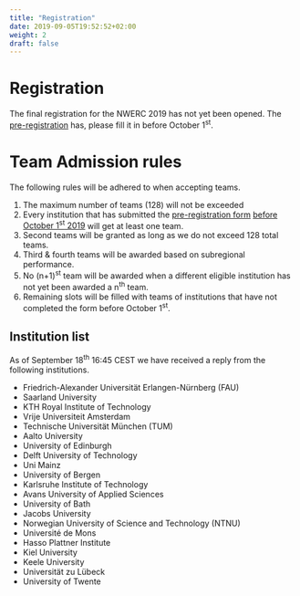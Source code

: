 ```yaml
---
title: "Registration"
date: 2019-09-05T19:52:52+02:00
weight: 2
draft: false
---
```

# Registration
The final registration for the NWERC 2019 has not yet been opened. The [pre-registration](https://docs.google.com/forms/d/18v4z8u3-Y7gkB2J45swAnJHujVSd3I5dgov7WaPYPUk/viewform?edit_requested=true) has, please fill it in before October 1<sup>st</sup>.

# Team Admission rules
The following rules will be adhered to when accepting teams.

1. The maximum number of teams (128) will not be exceeded
2. Every institution that has submitted the [pre-registration form](https://docs.google.com/forms/d/18v4z8u3-Y7gkB2J45swAnJHujVSd3I5dgov7WaPYPUk/viewform?edit_requested=true) <u>before October 1<sup>st</sup> 2019</u> will get at least one team.
3. Second teams will be granted as long as we do not exceed 128 total teams.
4. Third & fourth teams will be awarded based on subregional performance.
5. No (n+1)<sup>st</sup> team will be awarded when a different eligible institution has not yet been awarded a n<sup>th</sup> team.
6. Remaining slots will be filled with teams of institutions that have not completed the form before October 1<sup>st</sup>.

## Institution list

As of September 18<sup>th</sup> 16:45 CEST we have received a reply from the following institutions. <!-- If you have not yet submitted the form, please send us an email at TODO EMAIL, AFTER Oct 1st 2019 -->

 - Friedrich-Alexander Universität Erlangen-Nürnberg (FAU)
 - Saarland University
 - KTH Royal Institute of Technology
 - Vrije Universiteit Amsterdam
 - Technische Universität München (TUM)
 - Aalto University
 - University of Edinburgh
 - Delft University of Technology
 - Uni Mainz
 - University of Bergen
 - Karlsruhe Institute of Technology
 - Avans University of Applied Sciences
 - University of Bath
 - Jacobs University
 - Norwegian University of Science and Technology (NTNU)
 - Université de Mons
 - Hasso Plattner Institute
 - Kiel University
 - Keele University
 - Universität zu Lübeck
 - University of Twente

